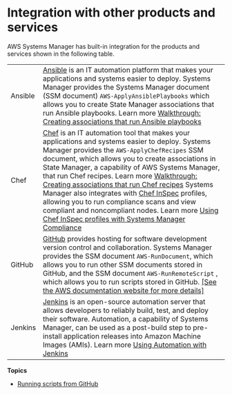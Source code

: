 # Integration with other products and services<a name="integrations-partners"></a>

AWS Systems Manager has built\-in integration for the products and services shown in the following table\.


|  |  | 
| --- |--- |
|  Ansible  |  [Ansible](https://www.ansible.com/) is an IT automation platform that makes your applications and systems easier to deploy\. Systems Manager provides the Systems Manager document \(SSM document\) `AWS-ApplyAnsiblePlaybooks` which allows you to create State Manager associations that run Ansible playbooks\.  Learn more [Walkthrough: Creating associations that run Ansible playbooks](systems-manager-state-manager-ansible.md)   | 
|  Chef  |  [Chef](https://www.chef.io/) is an IT automation tool that makes your applications and systems easier to deploy\. Systems Manager provides the `AWS-ApplyChefRecipes` SSM document, which allows you to create associations in State Manager, a capability of AWS Systems Manager, that run Chef recipes\.  Learn more [Walkthrough: Creating associations that run Chef recipes](systems-manager-state-manager-chef.md)  Systems Manager also integrates with [Chef InSpec](https://www.chef.io/products/chef-inspec/) profiles, allowing you to run compliance scans and view compliant and noncompliant nodes\.  Learn more [Using Chef InSpec profiles with Systems Manager Compliance](integration-chef-inspec.md)   | 
|  GitHub  |  [GitHub](https://github.com/) provides hosting for software development version control and collaboration\. Systems Manager provides the SSM document `AWS-RunDocument`, which allows you to run other SSM documents stored in GitHub, and the SSM document `AWS-RunRemoteScript` , which allows you to run scripts stored in GitHub\. [\[See the AWS documentation website for more details\]](http://docs.aws.amazon.com/systems-manager/latest/userguide/integrations-partners.html)  | 
|  Jenkins  |  [Jenkins](https://www.jenkins.io/) is an open\-source automation server that allows developers to reliably build, test, and deploy their software\. Automation, a capability of Systems Manager, can be used as a post\-build step to pre\-install application releases into Amazon Machine Images \(AMIs\)\.  Learn more [Using Automation with Jenkins](automation-jenkins.md)   | 

**Topics**
+ [Running scripts from GitHub](integration-remote-scripts.md)